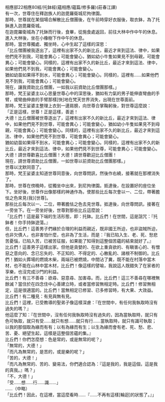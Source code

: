 相應部22相應80經/托鉢經(蘊相應/蘊篇/修多羅)(莊春江譯)  
有一次，世尊住在釋迦族人的迦毘羅衛城尼拘律園。  
那時，世尊就在某個場合解散比丘僧團後，在午前時穿好衣服後，取衣鉢，為了托鉢進入迦毘羅衛城。  
在迦毘羅衛城為了托鉢而行後，食畢，從施食處返回，前往大林中作中午的休息。進入大林後，坐在小橡樹下作中午的休息。  
那時，當世尊獨處、獨坐時，心中生起了這樣的深思：  
「比丘僧團被我逐出了，這裡有出家不久的新比丘，最近才來到這法、律中，如果他們見不到我，可能會異心；可能會變心，猶如幼小牛隻如果見不到母親，可能會異心；可能會變心。同樣的，這裡有出家不久的新比丘，最近才來到這法、律中，如果他們見不到我，可能會異心；可能會變心。  
猶如幼苗如果得不到水，可能會異心；可能會變心。同樣的，這裡有……如果他們見不到我，可能會異心；可能會變心。  
現在，讓我資助比丘僧團，一如我以前資助比丘僧團那樣。」  
那時，梵王娑婆主以心思量世尊心中的深思後，猶如有力氣的男子能伸直彎曲的手臂，或彎曲伸直的手臂那樣[快]地在梵天世界消失，出現在世尊面前。  
那時，梵王娑婆主整理上衣到一邊肩膀，向世尊合掌鞠躬後，對世尊這麼說：  
「正是這樣，世尊！正是這樣，善逝！  
大德！比丘僧團被世尊逐出了，這裡有出家不久的新比丘，最近才來到這法、律中，如果他們見不到世尊，可能會異心；可能會變心，猶如幼小牛隻如果見不到母親，可能會異心；可能會變心。同樣的，這裡有出家不久的新比丘，最近才來到這法、律中，如果他們見不到世尊，可能會異心；可能會變心。  
猶如幼苗如果得不到水，可能會異心；可能會變心。同樣的，這裡有出家不久的新比丘，最近才來到這法、律中，如果他們見不到世尊，可能會異心；可能會變心。  
大德！請世尊歡喜比丘僧團！大德！請世尊歡迎比丘僧團！  
現在，請世尊資助比丘僧團，一如世尊以前資助比丘僧團那樣。」  
世尊以沈默同意了。  
那時，梵王娑婆主知道世尊同意後，向世尊問訊，然後作右繞，接著就在那裡消失了。  
那時，世尊在傍晚時，從獨坐中出來，到尼拘律園。抵達後，在設置好的座位坐下。坐好後，世尊作出像那樣的神通作為，使那些比丘每次會以一、二位，帶著膽怯之色來見{我}[世尊]。  
那些比丘每次以一、二位，帶著膽怯之色去見世尊。抵達後，向世尊問訊，接著在一旁坐下。在一旁坐好後，世尊對那些比丘這麼說：  
「比丘們！這是最下端的生活形態，即：托鉢。比丘們！在世間，這是詛咒：『托鉢者！你手持鉢遊蕩。』  
但，比丘們！這善男子們緣於合理的利益而親近，既非國王所迫，也非盜賊所迫，也非欠債人，也非害怕什麼，也非為了生活，而是：『我已陷入生、老、死、愁悲苦憂惱，已陷入苦，已被苦征服，如果能了知得到這整個苦蘊的結束就好了。』  
比丘們！這善男子這樣出家。但他是貪婪的、在欲上重貪欲的、有瞋害心的、有憎惡之意向的、念已忘失的、不正知的、不得定的、心散亂的、諸根不制御的。比丘們！猶如火葬場的燃燒木柴，兩端已被燃燒，中間沾了糞，既不能在村落中當木材，也不能在山林中當木材，比丘們！像這樣的譬喻，我說這人既錯失了在家者的享樂，也沒完成沙門的利益。  
比丘們！有三不善尋：欲尋、惡意尋、加害尋。而，比丘們！這三不善尋在哪裡無餘滅？當住於在四念住中心善建立時，或者當修習無相定時。比丘們！修習無相定，這是很適當的。比丘們！當無相定已修習、已多修習時，有大果、大效益。  
比丘們！有二種見：有見與無有見。  
比丘們！這裡，已受教導的聖弟子像這樣深慮：『在世間中，有任何我執取時沒有過失的嗎？』  
他這麼了知：『在世間中，沒有任何我執取時沒有過失的，因為當執取時，就只有色可執取，就只有受……就只有想……就只有行……當執取時，就只有識可執取；以我的那個取為緣而有有；以有為緣而有生；以生為緣而會有老、死、愁、悲、苦、憂、絕望生起，這樣是這整個苦蘊的集。』  
比丘們！你們怎麼想：色是常的，或是無常的呢？」  
「無常的，大德！」  
「而凡為無常的，是苦的，或是樂的呢？」  
「苦的，大德！」  
「而凡為無常的、苦的、變易法，你們適合認為：『這是我的，我是這個，這是我的真我。』嗎？」  
「不，大德！」  
「受……想……行……識……」  
……（中略）  
「比丘們！因此，在這裡，當這麼看時……『……不再有這樣[輪迴]的狀態了。』」  
  
  
